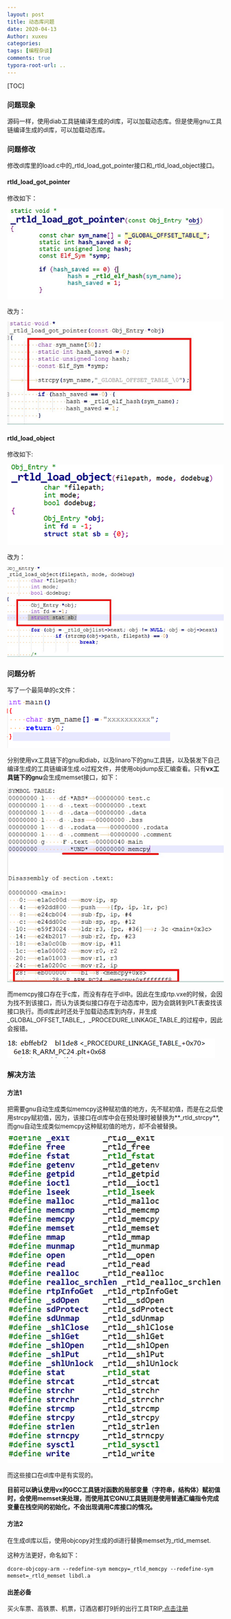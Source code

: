 ```yaml
---
layout: post
title: 动态库问题
date: 2020-04-13
Author: xuxeu
categories: 
tags: [编程杂谈]
comments: true
typora-root-url: ..
---
```


[TOC]

### 问题现象

源码一样，使用diab工具链编译生成的dl库，可以加载动态库。但是使用gnu工具链编译生成的dl库，可以加载动态库。

### 问题修改

修改dl库里的load.c中的_rtld_load_got_pointer接口和_rtld_load_object接口。

#### rtld_load_got_pointer

修改如下：

![4](/images/2020-04-13-rtp-dyn/4.bmp)

改为：

![2](/images/2020-04-13-rtp-dyn/2.bmp)

#### rtld_load_object

修改如下:

![5](/images/2020-04-13-rtp-dyn/5.bmp)

改为：

![1](/images/2020-04-13-rtp-dyn/1.bmp)

### 问题分析

写了一个最简单的c文件：



![6](/images/2020-04-13-rtp-dyn/6.bmp)

分别使用vx工具链下的gnu和diab，以及linaro下的gnu工具链，以及裝发下自己编译生成的工具链编译生成.o过程文件，并使用objdump反汇编查看。只有**vx工具链下的gnu**会生成memset接口，如下：

![3](/images/2020-04-13-rtp-dyn/3.bmp)

而memcpy接口存在于c库，而没有存在于dl中。因此在生成rtp.vxe的时候，会因为找不到该接口，而认为该类似接口存在于动态库中，因为会跳转到PLT表查找该接口执行。而dl库此时还处于加载动态库到内存，并生成_GLOBAL_OFFSET_TABLE_，_PROCEDURE_LINKAGE_TABLE_的过程中，因此会报错。

![7](/images/2020-04-13-rtp-dyn/7.bmp)

### 解决方法

#### 方法1

把需要gnu自动生成类似memcpy这种赋初值的地方，先不赋初值，而是在之后使用strcpy赋初值，因为，该接口在dl库中会在预处理时被替换为**_rtld_strcpy**,而gnu自动生成类似memcpy这种赋初值的地方，却不会被替换。

![rtldenv](/images/2020-04-13-rtp-dyn/rtldenv.bmp)

而这些接口在dl库中是有实现的。

**目前可以确认使用vx的GCC工具链对函数的局部变量（字符串，结构体）赋初值时，会使用memset来处理，而使用其它GNU工具链则是使用普通汇编指令完成变量在栈空间的初始化，不会出现调用C库接口的情况。**

#### 方法2

在生成dl库以后，使用objcopy对生成的dl进行替换memset为_rtld_memset.

这种方法更好，命名如下：

```
dcore-objcopy-arm --redefine-sym memcpy=_rtld_memcpy --redefine-sym memset=_rtld_memset libdl.a
```

#### 出差必备

买火车票、高铁票、机票，订酒店都打9折的出行工具TRIP,[点击注册](https://h5.itrip.world/#/register/6tpd1Z)
